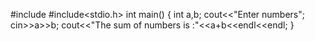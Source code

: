 #include<iostream>
#include<stdio.h>
 int main()
  {
  int a,b;
  cout<<"Enter numbers";
  cin>>a>>b;
  cout<<"The sum of numbers is :"<<a+b<<endl<<endl;
  }
